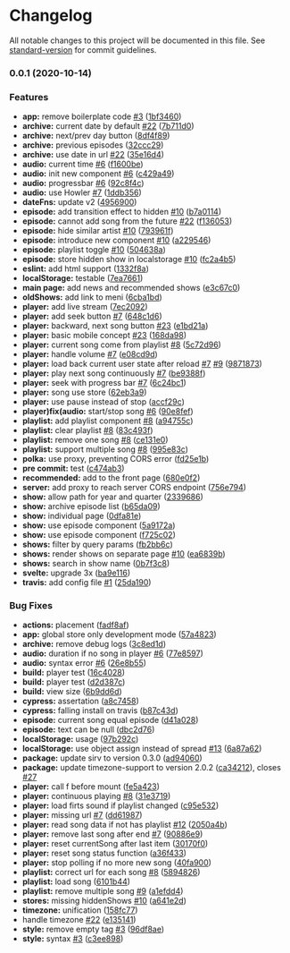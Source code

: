 # Changelog

All notable changes to this project will be documented in this file. See [standard-version](https://github.com/conventional-changelog/standard-version) for commit guidelines.

### 0.0.1 (2020-10-14)


### Features

* **app:** remove boilerplate code [#3](https://github.com/rudywaltz/tilos-client/issues/3) ([1bf3460](https://github.com/rudywaltz/tilos-client/commit/1bf3460e833004eb80169889c820c9accdf45669))
* **archive:** current date by default [#22](https://github.com/rudywaltz/tilos-client/issues/22) ([7b711d0](https://github.com/rudywaltz/tilos-client/commit/7b711d062f5c0b3e3fcc37c7a9011d8e95cc6edf))
* **archive:** next/prev day button ([8df4f89](https://github.com/rudywaltz/tilos-client/commit/8df4f895348cac1571aafb4c652d9c9985a244a0))
* **archive:** previous episodes ([32ccc29](https://github.com/rudywaltz/tilos-client/commit/32ccc29ba4ca67ca8f490d6d0208e837dba489a7))
* **archive:** use date in url [#22](https://github.com/rudywaltz/tilos-client/issues/22) ([35e16d4](https://github.com/rudywaltz/tilos-client/commit/35e16d424706d13700b6a1aa471d0928cb2bd843))
* **audio:** current time [#6](https://github.com/rudywaltz/tilos-client/issues/6) ([f1600be](https://github.com/rudywaltz/tilos-client/commit/f1600bef87844f3eb9a7365c688e9c672c5b0245))
* **audio:** init new component [#6](https://github.com/rudywaltz/tilos-client/issues/6) ([c429a49](https://github.com/rudywaltz/tilos-client/commit/c429a49e2afec4a1a759894f365ff10c09523106))
* **audio:** progressbar [#6](https://github.com/rudywaltz/tilos-client/issues/6) ([92c8f4c](https://github.com/rudywaltz/tilos-client/commit/92c8f4cf713c897229c28e9d529f0d8fb1545f4f))
* **audio:** use Howler [#7](https://github.com/rudywaltz/tilos-client/issues/7) ([1ddb356](https://github.com/rudywaltz/tilos-client/commit/1ddb3562ed80157e5d94835726d1d5ebd3d00623))
* **dateFns:** update v2 ([4956900](https://github.com/rudywaltz/tilos-client/commit/495690029b0bd7d9f9d2a953aa3776b902ae43fd))
* **episode:** add transition effect to hidden [#10](https://github.com/rudywaltz/tilos-client/issues/10) ([b7a0114](https://github.com/rudywaltz/tilos-client/commit/b7a01143176cd389219535094e5355a1f2a016f0))
* **episode:** cannot add song from the future [#22](https://github.com/rudywaltz/tilos-client/issues/22) ([f136053](https://github.com/rudywaltz/tilos-client/commit/f1360537ddbcc5cbb842e9d2be219462bb31ea17))
* **episode:** hide similar artist [#10](https://github.com/rudywaltz/tilos-client/issues/10) ([793961f](https://github.com/rudywaltz/tilos-client/commit/793961f2f1d0d848bfcedbfb84f0d3abe31e2b60))
* **episode:** introduce new component [#10](https://github.com/rudywaltz/tilos-client/issues/10) ([a229546](https://github.com/rudywaltz/tilos-client/commit/a2295463da2cdface6e7538628a9e5ab01e4934b))
* **episode:** playlist toggle  [#10](https://github.com/rudywaltz/tilos-client/issues/10) ([504638a](https://github.com/rudywaltz/tilos-client/commit/504638a3d471b0f646c72bc90623621f8260122c))
* **episode:** store hidden show in localstorage [#10](https://github.com/rudywaltz/tilos-client/issues/10) ([fc2a4b5](https://github.com/rudywaltz/tilos-client/commit/fc2a4b577cb8df9d8743487716743afd1c695c1f))
* **eslint:** add html support ([1332f8a](https://github.com/rudywaltz/tilos-client/commit/1332f8a3bac649a098980192976b8191be1bfa3a))
* **localStorage:** testable ([7ea7661](https://github.com/rudywaltz/tilos-client/commit/7ea76618aa9090233c0f97994c7ed422b5001c53))
* **main page:** add news and recommended shows ([e3c67c0](https://github.com/rudywaltz/tilos-client/commit/e3c67c005bf85718e81e63c040d5d091a1eb5428))
* **oldShows:** add link to meni ([6cba1bd](https://github.com/rudywaltz/tilos-client/commit/6cba1bd245fa7b723601ba23418f7fc53d657730))
* **player:** add live stream ([7ec2092](https://github.com/rudywaltz/tilos-client/commit/7ec2092a545dc1440ef9df6e1ec930fb57e7b5a3))
* **player:** add seek button [#7](https://github.com/rudywaltz/tilos-client/issues/7) ([648c1d6](https://github.com/rudywaltz/tilos-client/commit/648c1d61c66a91e5750c3258d05a7c78354ec4e6))
* **player:** backward, next song button [#23](https://github.com/rudywaltz/tilos-client/issues/23) ([e1bd21a](https://github.com/rudywaltz/tilos-client/commit/e1bd21a3eda156f413f866dc4dd794ad96b8b74e))
* **player:** basic mobile concept  [#23](https://github.com/rudywaltz/tilos-client/issues/23) ([168da98](https://github.com/rudywaltz/tilos-client/commit/168da98b094065f1e5ca953a2d47cb2016c902b4))
* **player:** current song come from playlist [#8](https://github.com/rudywaltz/tilos-client/issues/8) ([5c72d96](https://github.com/rudywaltz/tilos-client/commit/5c72d9602ad6c9840382d6e5a144f6e10267cd93))
* **player:** handle volume [#7](https://github.com/rudywaltz/tilos-client/issues/7) ([e08cd9d](https://github.com/rudywaltz/tilos-client/commit/e08cd9d4681028f445e425034cdd6f6b30b834a1))
* **player:** load back current user state after reload [#7](https://github.com/rudywaltz/tilos-client/issues/7) [#9](https://github.com/rudywaltz/tilos-client/issues/9) ([9871873](https://github.com/rudywaltz/tilos-client/commit/9871873e53e73f7b5ce98da95a3b154d75847aa6))
* **player:** play next song continuously [#7](https://github.com/rudywaltz/tilos-client/issues/7) ([be9388f](https://github.com/rudywaltz/tilos-client/commit/be9388f7d5e9639779058e8cf90f893e61d3eddd))
* **player:** seek with progress bar [#7](https://github.com/rudywaltz/tilos-client/issues/7) ([6c24bc1](https://github.com/rudywaltz/tilos-client/commit/6c24bc1dee87169b980f144068c2b57920f5472f))
* **player:** song use store ([62eb3a9](https://github.com/rudywaltz/tilos-client/commit/62eb3a908684437b7ea66c0cf11f3d859829a94c))
* **player:** use pause instead of stop ([accf29c](https://github.com/rudywaltz/tilos-client/commit/accf29c2c658bd734f801447f7a0b0be14273f19))
* **player)fix(audio:** start/stop  song [#6](https://github.com/rudywaltz/tilos-client/issues/6) ([90e8fef](https://github.com/rudywaltz/tilos-client/commit/90e8fef3297b52207706539df0f8c80ff2fc646e))
* **playlist:** add playlist component [#8](https://github.com/rudywaltz/tilos-client/issues/8) ([a94755c](https://github.com/rudywaltz/tilos-client/commit/a94755c030b5273ca1fbf26eeaefd1880f59d25a))
* **playlist:** clear playlist [#8](https://github.com/rudywaltz/tilos-client/issues/8) ([83c493f](https://github.com/rudywaltz/tilos-client/commit/83c493f66bf1c7f502cb2c4ef7b809716eb49a8b))
* **playlist:** remove one song [#8](https://github.com/rudywaltz/tilos-client/issues/8) ([ce131e0](https://github.com/rudywaltz/tilos-client/commit/ce131e0e38a650d249c8307f15d9c9cf2ec2c1db))
* **playlist:** support multiple song [#8](https://github.com/rudywaltz/tilos-client/issues/8) ([995e83c](https://github.com/rudywaltz/tilos-client/commit/995e83c2d5aaa5baf5edd7ae065ef2ae3fd08c85))
* **polka:** use proxy, preventing CORS error ([fd25e1b](https://github.com/rudywaltz/tilos-client/commit/fd25e1b626c679948dea6968e02e649d96d2689c))
* **pre commit:** test ([c474ab3](https://github.com/rudywaltz/tilos-client/commit/c474ab3806928b1781a9a53b294c3aa9b61d2ead))
* **recommended:** add to the front page ([680e0f2](https://github.com/rudywaltz/tilos-client/commit/680e0f276a274e3ae19afc4d9f8a5d196f07b562))
* **server:** add proxy to reach server CORS endpoint ([756e794](https://github.com/rudywaltz/tilos-client/commit/756e794cd0a9ecad7288bc07c4f306b4455df55a))
* **show:** allow path for year and quarter ([2339686](https://github.com/rudywaltz/tilos-client/commit/2339686491de9ed2582c46d4b1325160040acd0b))
* **show:** archive episode list ([b65da09](https://github.com/rudywaltz/tilos-client/commit/b65da095caaca53e4914cfc42f835781f1381fc2))
* **show:** individual page ([0dfa81e](https://github.com/rudywaltz/tilos-client/commit/0dfa81ee050d3f7c3b3cc319b0b9e698448f5204))
* **show:** use episode component ([5a9172a](https://github.com/rudywaltz/tilos-client/commit/5a9172a71a423921ecffa41bdb18e2ecccdbb31b))
* **show:** use episode component ([f725c02](https://github.com/rudywaltz/tilos-client/commit/f725c023d26d61357e7d7f7d4baaef5063ddc5b4))
* **shows:** filter by query params ([fb2bb6c](https://github.com/rudywaltz/tilos-client/commit/fb2bb6cad69458ab3cdbdd28d3f93ea75cd5cecf))
* **shows:** render shows on separate page [#10](https://github.com/rudywaltz/tilos-client/issues/10) ([ea6839b](https://github.com/rudywaltz/tilos-client/commit/ea6839b0b58ef67b60090e5ea29db3d5cc35ef5e))
* **shows:** search in show name ([0b7f3c8](https://github.com/rudywaltz/tilos-client/commit/0b7f3c8ad0023a1f3059cc469705c7d02aec5513))
* **svelte:** upgrade 3x ([ba9e116](https://github.com/rudywaltz/tilos-client/commit/ba9e116c8441833f6669a004e6a6318f36e61d5d))
* **travis:** add config file [#1](https://github.com/rudywaltz/tilos-client/issues/1) ([25da190](https://github.com/rudywaltz/tilos-client/commit/25da190177fd9a48755a3b06dd333346092f0b97))


### Bug Fixes

* **actions:** placement ([fadf8af](https://github.com/rudywaltz/tilos-client/commit/fadf8af6a751c07f1dbcdab590571e8043131331))
* **app:** global store only development mode ([57a4823](https://github.com/rudywaltz/tilos-client/commit/57a482386a6978f9391590a825dc9c88a86e51d6))
* **archive:** remove debug logs ([3c8ed1d](https://github.com/rudywaltz/tilos-client/commit/3c8ed1dfe718bd1f12e299c522c0d9d26623bb57))
* **audio:** duration if no song in player [#6](https://github.com/rudywaltz/tilos-client/issues/6) ([77e8597](https://github.com/rudywaltz/tilos-client/commit/77e8597bdfccb97eaceaf441f0cc5a025669dce2))
* **audio:** syntax error [#6](https://github.com/rudywaltz/tilos-client/issues/6) ([26e8b55](https://github.com/rudywaltz/tilos-client/commit/26e8b555353dca5b3f61db2cd8b98461e0eab11a))
* **build:** player test ([16c4028](https://github.com/rudywaltz/tilos-client/commit/16c4028b89192bdcc9cea6beeb6aff03f955e286))
* **build:** player test ([d2d387c](https://github.com/rudywaltz/tilos-client/commit/d2d387cfa07a2dd0ed4e646f39b2e7730e19841b))
* **build:** view size ([6b9dd6d](https://github.com/rudywaltz/tilos-client/commit/6b9dd6d5611da074bfdbb8e44ac20b63cc93453d))
* **cypress:** assertation ([a8c7458](https://github.com/rudywaltz/tilos-client/commit/a8c74589cb7a4a486fdedc542c1d75efb26dbbc5))
* **cypress:** falling install on travis ([b87c43d](https://github.com/rudywaltz/tilos-client/commit/b87c43dcae35e97ef2fcb715bb1ba9b939d44310))
* **episode:**  current song equal episode ([d41a028](https://github.com/rudywaltz/tilos-client/commit/d41a028f8d8fabed4ace272803ac1404f1166225))
* **episode:** text can be null ([dbc2d76](https://github.com/rudywaltz/tilos-client/commit/dbc2d760f2e8e28c2e8b317cd787261ed5734b66))
* **localStorage:** usage ([97b292c](https://github.com/rudywaltz/tilos-client/commit/97b292cf0ec2e41614c277b18c686b22a3f25e47))
* **localStorage:** use object assign instead of spread [#13](https://github.com/rudywaltz/tilos-client/issues/13) ([6a87a62](https://github.com/rudywaltz/tilos-client/commit/6a87a620b70fe5b4e07b15782c71e74dfc03efca))
* **package:** update sirv to version 0.3.0 ([ad94060](https://github.com/rudywaltz/tilos-client/commit/ad94060499ce203efe8982d8396e872e396ab00f))
* **package:** update timezone-support to version 2.0.2 ([ca34212](https://github.com/rudywaltz/tilos-client/commit/ca34212f5e0b022eef67e919900064235bffda61)), closes [#27](https://github.com/rudywaltz/tilos-client/issues/27)
* **player:** call f before mount ([fe5a423](https://github.com/rudywaltz/tilos-client/commit/fe5a4239f6e2c6ed7c58d134401ffac71f9ad68d))
* **player:** continuous playing [#8](https://github.com/rudywaltz/tilos-client/issues/8) ([31e3719](https://github.com/rudywaltz/tilos-client/commit/31e3719e7a9eb8204d17fa985544bf09b020f5ff))
* **player:** load firts sound if playlist changed ([c95e532](https://github.com/rudywaltz/tilos-client/commit/c95e5321d63fb3d3c083bb3b324df1c8efdb6854))
* **player:** missing url [#7](https://github.com/rudywaltz/tilos-client/issues/7) ([dd61987](https://github.com/rudywaltz/tilos-client/commit/dd619876e43ff89ac4eef206af68b74939c12b55))
* **player:** read song data if not has playlist [#12](https://github.com/rudywaltz/tilos-client/issues/12) ([2050a4b](https://github.com/rudywaltz/tilos-client/commit/2050a4b4f3d9bfbe231c79cc312574f946d8b70c))
* **player:** remove last song after end [#7](https://github.com/rudywaltz/tilos-client/issues/7) ([90886e9](https://github.com/rudywaltz/tilos-client/commit/90886e9ca807cadc1386343abe935e3706c93f14))
* **player:** reset currentSong after last item ([30170f0](https://github.com/rudywaltz/tilos-client/commit/30170f070e076044b4b39cdfed272330182a5f99))
* **player:** reset song status function ([a36f433](https://github.com/rudywaltz/tilos-client/commit/a36f433279fd62d1fc17220541a2708f4a3ddca9))
* **player:** stop polling if no more new song ([40fa900](https://github.com/rudywaltz/tilos-client/commit/40fa900dc175bbf8874c248d95fe6ec929f16d49))
* **playlist:** correct url for each song [#8](https://github.com/rudywaltz/tilos-client/issues/8) ([5894826](https://github.com/rudywaltz/tilos-client/commit/589482640cebd7c6dd5127143ee51807ccc50b16))
* **playlist:** load song ([6101b44](https://github.com/rudywaltz/tilos-client/commit/6101b441a407c1b1127a2be16deed48bfb87030d))
* **playlist:** remove multiple song [#9](https://github.com/rudywaltz/tilos-client/issues/9) ([a1efdd4](https://github.com/rudywaltz/tilos-client/commit/a1efdd4746e60faf1fab11728c20c90d69820ec2))
* **stores:** missing hiddenShows [#10](https://github.com/rudywaltz/tilos-client/issues/10) ([a641e2d](https://github.com/rudywaltz/tilos-client/commit/a641e2db9526530717c4b0e9f96d8e3a85df0e56))
* **timezone:** unification ([158fc77](https://github.com/rudywaltz/tilos-client/commit/158fc77a1a51d8f2201c8114fb5470e3464bc128))
* handle timezone [#22](https://github.com/rudywaltz/tilos-client/issues/22) ([e135141](https://github.com/rudywaltz/tilos-client/commit/e13514148d60b87c71bf0e689b6606c019d6c1d8))
* **style:** remove empty tag [#3](https://github.com/rudywaltz/tilos-client/issues/3) ([96df8ae](https://github.com/rudywaltz/tilos-client/commit/96df8aec468ba5c2dadadb74f1cf3da31d8566b0))
* **style:** syntax [#3](https://github.com/rudywaltz/tilos-client/issues/3) ([c3ee898](https://github.com/rudywaltz/tilos-client/commit/c3ee898db6a853c496d1efbed57fad7811ce287b))
